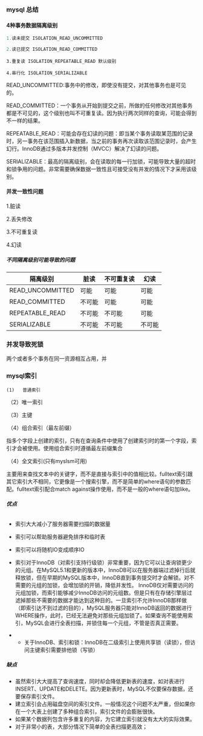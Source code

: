### mysql 总结

####  4种事务数据隔离级别

```sql
1.读未提交 ISOLATION_READ_UNCOMMITTED
```

```sql
2.读已提交 ISOLATION_READ_COMMITTED 
```

```mssql
3.重复读 ISOLATION_REPEATABLE_READ 默认级别
```

```mysql
4.串行化 ISOLATION_SERIALIZABLE
```

READ_UNCOMMITTED:事务中的修改，即使没有提交，对其他事务也是可见的。

READ_COMMITTED：一个事务从开始到提交之前，所做的任何修改对其他事务都是不可见的，这个级别也叫不可重复读。因为执行两次同样的查询，可能会得到不一样的结果。

REPEATABLE_READ：可能会存在幻读的问题：即当某个事务读取某范围的记录时，另一事务在该范围插入新数据，当之前的事务再次读取该范围记录时，会产生幻行。InnoDB通过多版本并发控制（MVCC）解决了幻读的问题。

SERIALIZABLE：最高的隔离级别，会在读取的每一行加锁，可能导致大量的超时和锁争用的问题。非常需要确保数据一致性且可接受没有并发的情况下才采用该级别。

#### 并发一致性问题

1.脏读

2.丢失修改

3.不可重复读

4.幻读

#####  不同隔离级别可能导致的问题

| 隔离级别         | 脏读   | 不可重复读 | 幻读   |
| ---------------- | ------ | ---------- | ------ |
| READ_UNCOMMITTED | 可能   | 可能       | 可能   |
| READ_COMMITTED   | 不可能 | 可能       | 可能   |
| REPEATABLE_READ  | 不可能 | 不可能     | 可能   |
| SERIALIZABLE     | 不可能 | 不可能     | 不可能 |

### 并发导致死锁

两个或者多个事务在同一资源相互占用，并

### mysql索引

 	(1)   普通索引

​	（2）唯一索引

​    （3）主键

​	（4）组合索引（最左前缀）

指多个字段上创建的索引，只有在查询条件中使用了创建索引时的第一个字段，索引才会被使用。使用组合索引时遵循最左前缀集合

​	（4）全文索引(只有myslsm可用)

主要用来查找文本中的关键字，而不是直接与索引中的值相比较。fulltext索引跟其它索引大不相同，它更像是一个搜索引擎，而不是简单的where语句的参数匹配。fulltext索引配合match against操作使用，而不是一般的where语句加like。

###### **优点**

- 索引大大减小了服务器需要扫描的数据量

- 索引可以帮助服务器避免排序和临时表

- 索引可以将随机IO变成顺序IO

- 索引对于InnoDB（对索引支持行级锁）非常重要，因为它可以让查询锁更少的元组。在MySQL5.1和更新的版本中，InnoDB可以在服务器端过滤掉行后就释放锁，但在早期的MySQL版本中，InnoDB直到事务提交时才会解锁。对不需要的元组的加锁，会增加锁的开销，降低并发性。 InnoDB仅对需要访问的元组加锁，而索引能够减少InnoDB访问的元组数。但是只有在存储引擎层过滤掉那些不需要的数据才能达到这种目的。一旦索引不允许InnoDB那样做（即索引达不到过滤的目的），MySQL服务器只能对InnoDB返回的数据进行WHERE操作，此时，已经无法避免对那些元组加锁了。如果查询不能使用索引，MySQL会进行全表扫描，并锁住每一个元组，不管是否真正需要。

- - 关于InnoDB、索引和锁：InnoDB在二级索引上使用共享锁（读锁），但访问主键索引需要排他锁（写锁）

##### **缺点**

- 虽然索引大大提高了查询速度，同时却会降低更新表的速度，如对表进行INSERT、UPDATE和DELETE。因为更新表时，MySQL不仅要保存数据，还要保存索引文件。
- 建立索引会占用磁盘空间的索引文件。一般情况这个问题不太严重，但如果你在一个大表上创建了多种组合索引，索引文件的会膨胀很快。
- 如果某个数据列包含许多重复的内容，为它建立索引就没有太大的实际效果。
- 对于非常小的表，大部分情况下简单的全表扫描更高效；



